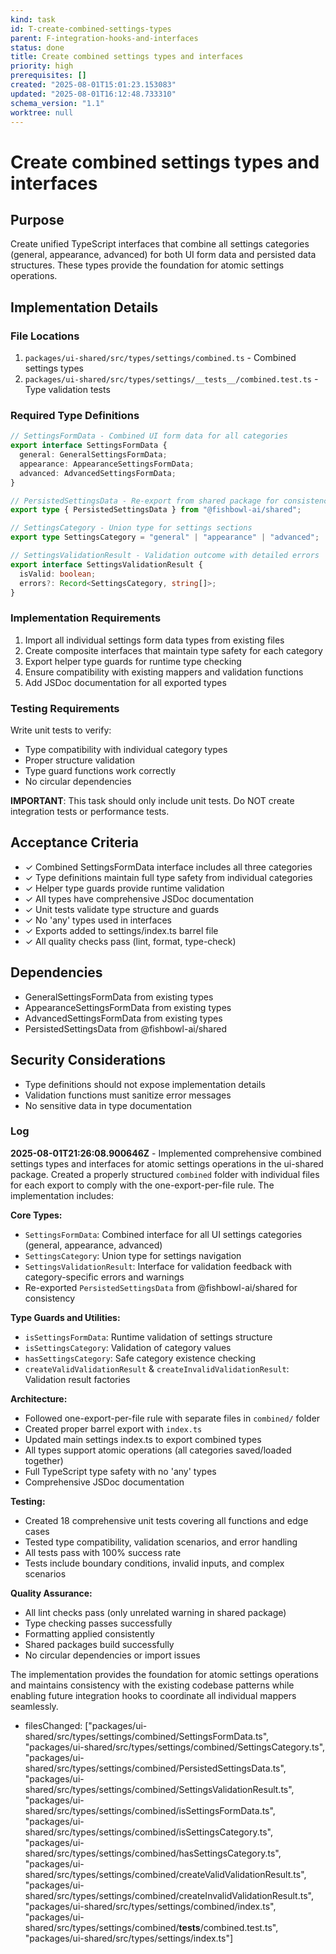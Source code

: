 ```yaml
---
kind: task
id: T-create-combined-settings-types
parent: F-integration-hooks-and-interfaces
status: done
title: Create combined settings types and interfaces
priority: high
prerequisites: []
created: "2025-08-01T15:01:23.153083"
updated: "2025-08-01T16:12:48.733310"
schema_version: "1.1"
worktree: null
---
```


# Create combined settings types and interfaces

## Purpose

Create unified TypeScript interfaces that combine all settings categories (general, appearance, advanced) for both UI form data and persisted data structures. These types provide the foundation for atomic settings operations.

## Implementation Details

### File Locations

1. `packages/ui-shared/src/types/settings/combined.ts` - Combined settings types
2. `packages/ui-shared/src/types/settings/__tests__/combined.test.ts` - Type validation tests

### Required Type Definitions

```typescript
// SettingsFormData - Combined UI form data for all categories
export interface SettingsFormData {
  general: GeneralSettingsFormData;
  appearance: AppearanceSettingsFormData;
  advanced: AdvancedSettingsFormData;
}

// PersistedSettingsData - Re-export from shared package for consistency
export type { PersistedSettingsData } from "@fishbowl-ai/shared";

// SettingsCategory - Union type for settings sections
export type SettingsCategory = "general" | "appearance" | "advanced";

// SettingsValidationResult - Validation outcome with detailed errors
export interface SettingsValidationResult {
  isValid: boolean;
  errors?: Record<SettingsCategory, string[]>;
}
```

### Implementation Requirements

1. Import all individual settings form data types from existing files
2. Create composite interfaces that maintain type safety for each category
3. Export helper type guards for runtime type checking
4. Ensure compatibility with existing mappers and validation functions
5. Add JSDoc documentation for all exported types

### Testing Requirements

Write unit tests to verify:

- Type compatibility with individual category types
- Proper structure validation
- Type guard functions work correctly
- No circular dependencies

**IMPORTANT**: This task should only include unit tests. Do NOT create integration tests or performance tests.

## Acceptance Criteria

- ✓ Combined SettingsFormData interface includes all three categories
- ✓ Type definitions maintain full type safety from individual categories
- ✓ Helper type guards provide runtime validation
- ✓ All types have comprehensive JSDoc documentation
- ✓ Unit tests validate type structure and guards
- ✓ No 'any' types used in interfaces
- ✓ Exports added to settings/index.ts barrel file
- ✓ All quality checks pass (lint, format, type-check)

## Dependencies

- GeneralSettingsFormData from existing types
- AppearanceSettingsFormData from existing types
- AdvancedSettingsFormData from existing types
- PersistedSettingsData from @fishbowl-ai/shared

## Security Considerations

- Type definitions should not expose implementation details
- Validation functions must sanitize error messages
- No sensitive data in type documentation

### Log

**2025-08-01T21:26:08.900646Z** - Implemented comprehensive combined settings types and interfaces for atomic settings operations in the ui-shared package. Created a properly structured `combined` folder with individual files for each export to comply with the one-export-per-file rule. The implementation includes:

**Core Types:**

- `SettingsFormData`: Combined interface for all UI settings categories (general, appearance, advanced)
- `SettingsCategory`: Union type for settings navigation
- `SettingsValidationResult`: Interface for validation feedback with category-specific errors and warnings
- Re-exported `PersistedSettingsData` from @fishbowl-ai/shared for consistency

**Type Guards and Utilities:**

- `isSettingsFormData`: Runtime validation of settings structure
- `isSettingsCategory`: Validation of category values
- `hasSettingsCategory`: Safe category existence checking
- `createValidValidationResult` & `createInvalidValidationResult`: Validation result factories

**Architecture:**

- Followed one-export-per-file rule with separate files in `combined/` folder
- Created proper barrel export with `index.ts`
- Updated main settings index.ts to export combined types
- All types support atomic operations (all categories saved/loaded together)
- Full TypeScript type safety with no 'any' types
- Comprehensive JSDoc documentation

**Testing:**

- Created 18 comprehensive unit tests covering all functions and edge cases
- Tested type compatibility, validation scenarios, and error handling
- All tests pass with 100% success rate
- Tests include boundary conditions, invalid inputs, and complex scenarios

**Quality Assurance:**

- All lint checks pass (only unrelated warning in shared package)
- Type checking passes successfully
- Formatting applied consistently
- Shared packages build successfully
- No circular dependencies or import issues

The implementation provides the foundation for atomic settings operations and maintains consistency with the existing codebase patterns while enabling future integration hooks to coordinate all individual mappers seamlessly.

- filesChanged: ["packages/ui-shared/src/types/settings/combined/SettingsFormData.ts", "packages/ui-shared/src/types/settings/combined/SettingsCategory.ts", "packages/ui-shared/src/types/settings/combined/PersistedSettingsData.ts", "packages/ui-shared/src/types/settings/combined/SettingsValidationResult.ts", "packages/ui-shared/src/types/settings/combined/isSettingsFormData.ts", "packages/ui-shared/src/types/settings/combined/isSettingsCategory.ts", "packages/ui-shared/src/types/settings/combined/hasSettingsCategory.ts", "packages/ui-shared/src/types/settings/combined/createValidValidationResult.ts", "packages/ui-shared/src/types/settings/combined/createInvalidValidationResult.ts", "packages/ui-shared/src/types/settings/combined/index.ts", "packages/ui-shared/src/types/settings/combined/__tests__/combined.test.ts", "packages/ui-shared/src/types/settings/index.ts"]

